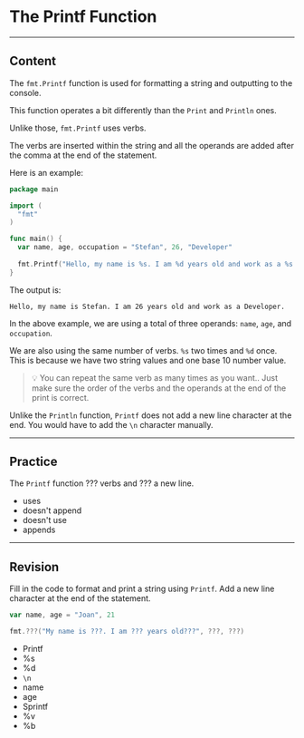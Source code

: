 ﻿---
author: Stefan-Stojanovic

type: normal

category: how to

---

# The Printf Function

---
## Content

The `fmt.Printf` function is used for formatting a string and outputting to the console.

This function operates a bit differently than the `Print` and `Println` ones.

Unlike those, `fmt.Printf` uses verbs.

The verbs are inserted within the string and all the operands are added after the comma at the end of the statement.

Here is an example:

```go
package main

import (
  "fmt"
)

func main() {
  var name, age, occupation = "Stefan", 26, "Developer"
  	
  fmt.Printf("Hello, my name is %s. I am %d years old and work as a %s.\n", name, age, occupation)
}
```

The output is:
```plain-text
Hello, my name is Stefan. I am 26 years old and work as a Developer.
```

In the above example, we are using a total of three operands: `name`, `age`, and `occupation`. 

We are also using the same number of verbs. `%s` two times and `%d` once. This is because we have two string values and one base 10 number value.

> 💡 You can repeat the same verb as many times as you want.. Just make sure the order of the verbs and the operands at the end of the print is correct.

Unlike the `Println` function, `Printf` does not add a new line character at the end. You would have to add the `\n` character manually.

---
## Practice

The `Printf` function ??? verbs and ??? a new line.

- uses
- doesn't append
- doesn't use
- appends

---
## Revision

Fill in the code to format and print a string using `Printf`. Add a new line character at the end of the statement.

```go
var name, age = "Joan", 21

fmt.???("My name is ???. I am ??? years old???", ???, ???)
```

- Printf
- %s
- %d
- `\n`
- name
- age
- Sprintf
- %v
- %b